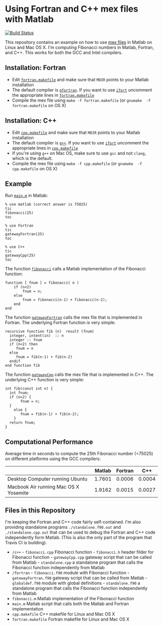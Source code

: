 # Using Fortran and C++ mex files with Matlab
[![Build Status](https://travis-ci.org/jtilly/mex.svg?branch=master)](https://travis-ci.org/jtilly/mex "Don't take this build status badge too seriously, please. I'm only building the standalone program on Travis CI, not the mex files. The badge still looks pretty though :)")

This repository contains an example on how to use [mex files](http://www.mathworks.com/help/matlab/matlab_external/introducing-mex-files.html) in Matlab on Linux and Mac OS X. I'm computing Fibonacci numbers in Matlab, Fortran, and C++. This works for both the GCC and Intel compilers.

## Installation: Fortran

 * Edit [`fortran.makefile`](https://github.com/jtilly/mex/blob/master/fortran.makefile) and make sure that `MDIR` points to your Matlab installation
 * The default compiler is [`gfortran`](https://gcc.gnu.org/wiki/GFortran). If you want to use [`ifort`](https://software.intel.com/en-us/fortran-compilers) uncomment the appropriate lines in [`fortran.makefile`](https://github.com/jtilly/mex/blob/master/fortran.makefile)
 * Compile the mex file using `make -f fortran.makefile` (or `gnumake  -f fortran.makefile` on OS X)

## Installation: C++

 * Edit [`cpp.makefile`](https://github.com/jtilly/mex/blob/master/cpp.makefile) and make sure that `MDIR` points to your Matlab installation
 * The default compiler is [`g++`](https://gcc.gnu.org/). If you want to use [`ifort`](https://software.intel.com/en-us/fortran-compilers) uncomment the appropriate lines in [`cpp.makefile`](https://github.com/jtilly/mex/blob/master/cpp.makefile)
 * If you're using `g++` on Mac OS, make sure to use `gcc` and not `clang`, which is the default. 
 * Compile the mex file using `make -f cpp.makefile` (or `gnumake  -f cpp.makefile` on OS X)
 
## Example 

Run [`main.m`](https://github.com/jtilly/mex/blob/master/main.m) in Matlab:
 
```{matlab}
% use matlab (correct answer is 75025)
tic
fibonacci(25)
toc

% use Fortran
tic
gatewayFortran(25)
toc

% use C++
tic
gatewayCpp(25)
toc
```

The function [`fibonacci`](https://github.com/jtilly/mex/blob/master/fibonacci.m) calls a Matlab implementation of the Fibonacci function:
```{matlab}
function [ fnum ] = fibonacci( n )
    if (n<2)
        fnum = n;
    else
        fnum = fibonacci(n-1) + fibonacci(n-2);
    end
end
```

The function [`gatewayFortran`](https://github.com/jtilly/mex/blob/master/fortran/gatewayFortran.f90) calls the mex file that is implemented in Fortran. The underlying Fortran function is very simple:
```{FORTRAN}
recursive function fib (n)  result (fnum) 
  integer, intent(in)  :: n
  integer :: fnum
  if (n<2) then 
     fnum = n
  else
     fnum = fib(n-1) + fib(n-2)
  endif
end function fib
```

The function [`gatewayCpp`](https://github.com/jtilly/mex/blob/master/c++/gatewayCpp.cpp) calls the mex file that is implemented in C++. The underlying C++ function is very simple:
```{c++}
int fib(const int n) {
  int fnum;
  if (n<2) {
       fnum = n;
  }
    else {
       fnum = fib(n-1) + fib(n-2);
    }
  return fnum;
}
```

## Computational Performance

Average time in seconds to compute the 25th Fibonacci number (=75025) on different platforms using the GCC compilers:

|                                   | Matlab | Fortran | C++     |
|-----------------------------------|--------|--------|----------|
|Desktop Computer running Ubuntu       | 1.7601 | 0.0006 | 0.0004|
|Macbook Air running Mac OS X Yosemite | 1.9162 | 0.0015 | 0.0027|

## Files in this Repository

I'm keeping the Fortran and C++ code fairly self-contained. I'm also providing standalone programs `./standalone.f90.out` and `./standalone.cpp.out` that can be used to debug the Fortran and C++ code independently form Matlab. (This is also the only part of the program that Travis CI is building).

 * `/c++` 
       - `fibonacci.cpp` Fibonacci function
       - `fibonacci.h` header filder for Fibonacci function
       - `gatewayCpp.cpp` gateway script that can be called from Matlab
       - `standalone.cpp` a standalone program that calls the Fibonacci function independently from Matlab 
 * `/fortran` 
       - `fibonacci.f90` module with Fibonacci function
       - `gatewayFortran.f90` gateway script that can be called from Matlab
       - `globaldef.f90` module with global definitions
       - `standalone.f90` a standalone program that calls the Fibonacci function independently from Matlab 
 * `fibonacci.m` Matlab implementation of the Fibonacci function
 * `main.m` Matlab script that calls both the Matlab and Fortran implementation
 * `cpp.makefile` C++ makefile for Linux and Mac OS X
 * `fortran.makefile` Fortran makefile for Linux and Mac OS X
